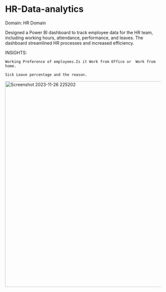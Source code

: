 # HR-Data-analytics

Domain:  HR Domain

Designed a Power BI dashboard to track employee data for the HR team, including working hours, attendance, 
performance, and leaves. The dashboard streamlined HR processes and increased efficiency.


INSIGHTS:

	Working Preference of employees.Is it Work from Office or  Work from home.
 
	Sick Leave percentage and the reason.

<img width="664" alt="Screenshot 2023-11-26 225202" src="https://github.com/Amrutha1907/HR-Data-analytics/assets/101463507/d3484b0b-4c58-40ca-84d9-2da34641b1c5">

